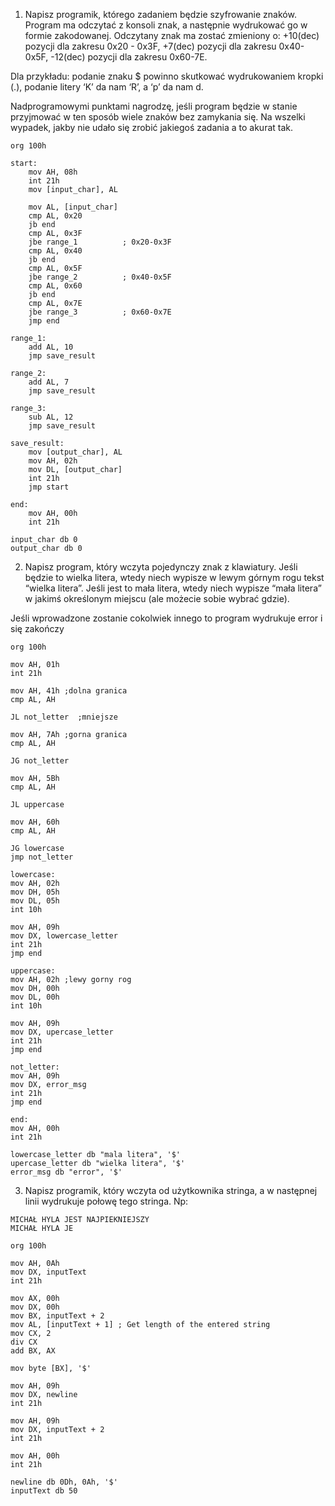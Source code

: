1. Napisz programik, którego zadaniem będzie szyfrowanie znaków. Program ma odczytać z konsoli znak, a następnie wydrukować go w formie zakodowanej. Odczytany znak ma zostać zmieniony o: +10(dec) pozycji dla zakresu 0x20 - 0x3F, +7(dec) pozycji dla zakresu 0x40-0x5F, -12(dec) pozycji dla zakresu 0x60-7E.

Dla przykładu: podanie znaku $ powinno skutkować wydrukowaniem kropki (.), podanie litery ‘K’ da nam ‘R’, a ‘p’ da nam d.

Nadprogramowymi punktami nagrodzę, jeśli program będzie w stanie przyjmować w ten sposób wiele znaków bez zamykania się. Na wszelki wypadek, jakby nie udało się zrobić jakiegoś zadania a to akurat tak.
```Assembly
org 100h

start:
    mov AH, 08h
    int 21h
    mov [input_char], AL

    mov AL, [input_char]
    cmp AL, 0x20         
    jb end               
    cmp AL, 0x3F
    jbe range_1          ; 0x20-0x3F
    cmp AL, 0x40
    jb end
    cmp AL, 0x5F
    jbe range_2          ; 0x40-0x5F
    cmp AL, 0x60
    jb end
    cmp AL, 0x7E
    jbe range_3          ; 0x60-0x7E
    jmp end

range_1:
    add AL, 10
    jmp save_result

range_2:
    add AL, 7
    jmp save_result

range_3:
    sub AL, 12
    jmp save_result

save_result:
    mov [output_char], AL
    mov AH, 02h
    mov DL, [output_char]
    int 21h
    jmp start

end:
    mov AH, 00h
    int 21h

input_char db 0
output_char db 0
```

2. Napisz program, który wczyta pojedynczy znak z klawiatury. Jeśli będzie to wielka litera, wtedy niech wypisze w lewym górnym rogu tekst “wielka litera”. Jeśli jest to mała litera, wtedy niech wypisze “mała litera” w jakimś określonym miejscu (ale możecie sobie wybrać gdzie).

Jeśli wprowadzone zostanie cokolwiek innego to program wydrukuje error i się zakończy
```Assembly
org 100h

mov AH, 01h
int 21h

mov AH, 41h ;dolna granica
cmp AL, AH

JL not_letter  ;mniejsze

mov AH, 7Ah ;gorna granica
cmp AL, AH

JG not_letter

mov AH, 5Bh
cmp AL, AH

JL uppercase

mov AH, 60h
cmp AL, AH

JG lowercase
jmp not_letter

lowercase:
mov AH, 02h
mov DH, 05h
mov DL, 05h
int 10h

mov AH, 09h
mov DX, lowercase_letter
int 21h
jmp end

uppercase:
mov AH, 02h ;lewy gorny rog
mov DH, 00h
mov DL, 00h
int 10h

mov AH, 09h
mov DX, upercase_letter
int 21h
jmp end

not_letter:
mov AH, 09h
mov DX, error_msg
int 21h
jmp end

end:
mov AH, 00h
int 21h

lowercase_letter db "mala litera", '$'
upercase_letter db "wielka litera", '$'
error_msg db "error", '$'
```

3. Napisz programik, który wczyta od użytkownika stringa, a w następnej linii wydrukuje połowę tego stringa. Np:
```
MICHAŁ HYLA JEST NAJPIEKNIEJSZY
MICHAŁ HYLA JE
```

```Assembly
org 100h

mov AH, 0Ah
mov DX, inputText
int 21h

mov AX, 00h
mov DX, 00h
mov BX, inputText + 2
mov AL, [inputText + 1] ; Get length of the entered string
mov CX, 2   
div CX 
add BX, AX

mov byte [BX], '$'

mov AH, 09h
mov DX, newline
int 21h

mov AH, 09h
mov DX, inputText + 2
int 21h

mov AH, 00h
int 21h

newline db 0Dh, 0Ah, '$'
inputText db 50
```